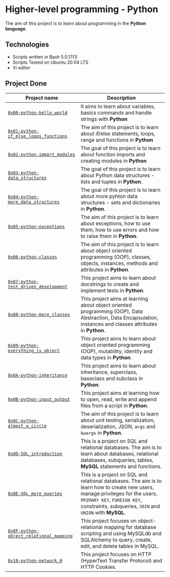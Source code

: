 # Higher-level programming - Python

The aim of this project is to learn about programming in the **Python language**.

## Technologies
* Scripts written in Bash 5.0.17(1)
* Scripts Tested on Ubuntu 20.04 LTS
* Vi editor

## Project Done

| Project name | Description |
| ------------ | ----------- |
| [`0x00-python-hello_world`](https://github.com/ayub-kimani/alx-higher_level_programming/tree/master/0x00-python-hello_world) | It aims to learn about variables, basics commands and handle strings with **Python** |
| [`0x01-python-if_else_loops_functions`](https://github.com/ayub-kimani/alx-higher_level_programming/tree/master/0x01-python-if_else_loops_functions) | The aim of this project is to learn about if/else statements, loops, range and functions in **Python** |
| [`0x02-python-import_modules`](https://github.com/ayub-kimani/alx-higher_level_programming/tree/master/0x02-python-import_modules) | The goal of this project is to learn about function imports and creating modules in **Python** |
| [`0x03-python-data_structures`](https://github.com/ayub-kimani/alx-higher_level_programming/tree/master/0x03-python-data_structures) | The goal of this project is to learn about Python data structures - lists and tuples in **Python**. |
| [`0x04-python-more_data_structures`](https://github.com/ayub-kimani/alx-higher_level_programming/tree/master/0x04-python-more_data_structures) | The goal of this project is to learn about more pyhton data structures - sets and dictionaries in **Python**. |
| [`0x05-python-exceptions`](https://github.com/ayub-kimani/alx-higher_level_programming/tree/master/0x05-python-exceptions) | The aim of this project is to learn about exceptions, how to use them, how to use errors and how to raise them in **Python**. |
| [`0x06-python-classes`](https://github.com/ayub-kimani/alx-higher_level_programming/tree/master/0x06-python-classes) | The aim of this project is to learn about object oriented programming (OOP), classes, objects, instances, methods and attributes in **Python**. |
| [`0x07-python-test_driven_development`](https://github.com/ayub-kimani/alx-higher_level_programming/tree/master/0x07-python-test_driven_development) | This project aims to learn about docstrings to create and implement tests in **Python**. |
| [`0x08-python-more_classes`](https://github.com/ayub-kimani/alx-higher_level_programming/tree/master/0x08-python-more_classes) | This project aims at learning about object oriented programming (OOP), Data Abstraction, Data Encapsulation, instances and classes attributes in **Python**. |
| [`0x09-python-everything_is_object`](https://github.com/ayub-kimani/alx-higher_level_programming/tree/master/0x09-python-everything_is_object) | This project aims to learn about object oriented programming (OOP), mutability, identity and data types in **Python**. |
| [`0x0A-python-inheritance`](https://github.com/ayub-kimani/alx-higher_level_programming/tree/master/0x0A-python-inheritance) | This project aims to learn about inheritance, superclass, baseclass and subclass in **Python**. |
| [`0x0B-python-input_output`](https://github.com/ayub-kimani/alx-higher_level_programming/tree/master/0x0B-python-input_output) | This project aims at learning how to open, read, write and append files from a script in **Python**. |
| [`0x0C-python-almost_a_circle`](https://github.com/ayub-kimani/alx-higher_level_programming/tree/master/0x0C-python-almost_a_circle) | The aim of this project is to learn about unit testing, serialization, deserialization, JSON, `args` and `kwargs` in **Python**. |
| [`0x0D-SQL_introduction`](https://github.com/ayub-kimani/alx-higher_level_programming/tree/master/0x0D-SQL_introduction) | This is a project on SQL and relational databases. The aim is to learn about databases, relational databases, subqueries, tables, **MySQL** statements and functions. |
| [`0x0E-SQL_more_queries`](https://github.com/ayub-kimani/alx-higher_level_programming/tree/master/0x0E-SQL_more_queries) | This is a project on SQL and relational databases. The aim is to learn how to create new users, manage privileges for the users, `PRIMARY KEY`, `FOREIGN KEY`, constraints, subqueries, `JOIN` and `UNION` with **MySQL**. |
| [`0x0F-python-object_relational_mapping`](https://github.com/ayub-kimani/alx-higher_level_programming/tree/master/0x0F-python-object_relational_mapping) | This project focuses on object-relational mapping for database scripting and using MySQLdb and SQLAlchemy to query, create, edit, and delete tables in MySQL. |
| [`0x10-python-network_0`](https://github.com/ayub-kimani/alx-higher_level_programming/tree/master/0x10-python-network_0) | This project focuses on HTTP (HyperText Transfer Protocol) and HTTP Cookies. |
